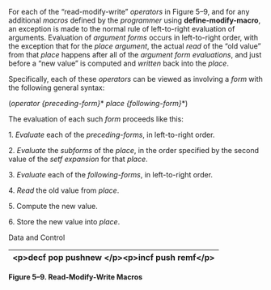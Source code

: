  

For each of the “read-modify-write” *operators* in Figure 5–9, and for any additional *macros* defined by the *programmer* using **define-modify-macro**, an exception is made to the normal rule of left-to-right evaluation of arguments. Evaluation of *argument forms* occurs in left-to-right order, with the exception that for the *place argument*, the actual *read* of the “old value” from that *place* happens after all of the *argument form evaluations*, and just before a “new value” is computed and *written* back into the *place*. 

Specifically, each of these *operators* can be viewed as involving a *form* with the following general syntax: 

(*operator &#123;preceding-form&#125;*\* *place &#123;following-form&#125;*\*) 

The evaluation of each such *form* proceeds like this: 

1\. *Evaluate* each of the *preceding-forms*, in left-to-right order. 

2\. *Evaluate* the *subforms* of the *place*, in the order specified by the second value of the *setf expansion* for that *place*. 

3\. *Evaluate* each of the *following-forms*, in left-to-right order. 

4\. *Read* the old value from *place*. 

5\. Compute the new value. 

6\. Store the new value into *place*. 

Data and Control 





|&#60;p&#62;**decf pop pushnew** &#60;/p&#62;&#60;p&#62;**incf push remf**&#60;/p&#62;|
| :- |


**Figure 5–9. Read-Modify-Write Macros** 







